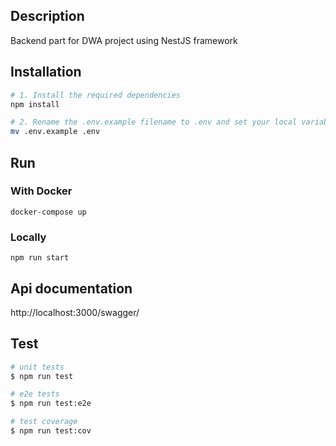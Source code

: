 ## Description

Backend part for DWA project using NestJS framework

## Installation 

```bash
# 1. Install the required dependencies
npm install

# 2. Rename the .env.example filename to .env and set your local variables
mv .env.example .env
```

## Run
### With Docker
```
docker-compose up
```

### Locally
```
npm run start
```

## Api documentation

http://localhost:3000/swagger/

## Test

```bash
# unit tests
$ npm run test

# e2e tests
$ npm run test:e2e

# test coverage
$ npm run test:cov
```
